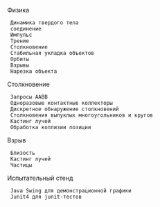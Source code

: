 Физика

     Динамика твердого тела
     соединение
     Импульс
     Трение
     Столкновение
     Стабильная укладка объектов
     Орбиты
     Взрывы
     Нарезка объекта

Столкновение

     Запросы AABB 
     Одноразовые контактные коллекторы
     Дискретное обнаружение столкновений
     Столкновения выпуклых многоугольников и кругов
     Кастинг лучей
     Обработка коллизии позиции

Взрыв

     Близость
     Кастинг лучей
     Частицы

Испытательный стенд

     Java Swing для демонстрационной графики
     Junit4 для junit-тестов